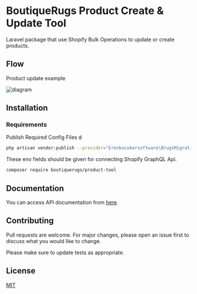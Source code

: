 # BoutiqueRugs Product Create & Update Tool

 Laravel package that use Shopify Bulk Operations to update or create products.

## Flow
Product update example



![diagram](https://raw.githubusercontent.com/BoutiqueRugs/Product-Tool/main/images/diagram.png?token=APZRMTD7VWFML2LE2WAUTFLBNLHVQ)




## Installation

### Requirements

Publish Required Config Files
d
```bash
php artisan vendor:publish --provider="Erenkucukersoftware\BrugsMigrationTool\Providers\BrugsMigrationToolServiceProvider"
```

These env fields should be given for connecting Shopify GraphQL Api.

```bash
composer require boutiquerugs/product-tool
```

## Documentation
You can access API documentation from [here](http://api.boutiquerugs.com/public/docs).
## Contributing
Pull requests are welcome. For major changes, please open an issue first to discuss what you would like to change.

Please make sure to update tests as appropriate.

## License
[MIT](https://choosealicense.com/licenses/mit/)

